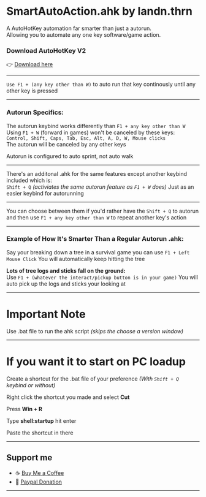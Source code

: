 # SmartAutoAction.ahk by landn.thrn

A AutoHotKey automation far smarter than just a autorun.  
Allowing you to automate any one key software/game action.  

### Download AutoHotKey V2
👉 [Download here](https://www.autohotkey.com)  

---

`Use F1 + (any key other than W)` to auto run that key continously until any other key is pressed  

---

### Autorun Specifics:
The autorun keybind works differently than `F1 + any key other than W`  
Using `F1 + W` (forward in games) won't be canceled by these keys:  
`Control, Shift, Caps, Tab, Esc, Alt, A, D, W, Mouse clicks`  
The autorun will be canceled by any other keys  

Autorun is configured to auto sprint, not auto walk  

---

There's an additonal .ahk for the same features except another keybind included which is:  
`Shift + Q` *(activiates the same autorun feature as `F1 + W` does)*
Just as an easier keybind for autorunning  

---

You can choose between them if you'd rather have the `Shift + Q` to autorun and then use `F1 + any key other than W` to repeat another key's action  

---

### Example of How It's Smarter Than a Regular Autorun .ahk:
Say your breaking down a tree in a survival game you can use `F1 + Left Mouse Click`
You will automatically keep hitting the tree  

**Lots of tree logs and sticks fall on the ground:**  
Use `F1 + (whatever the interact/pickup button is in your game)` 
You will auto pick up the logs and sticks your looking at  

---

# Important Note
Use .bat file to run the ahk script *(skips the choose a version window)*

---

# If you want it to start on PC loadup  

Create a shortcut for the .bat file of your preference *(With `Shift + Q` keybind or without)*  

Right click the shortcut you made and select **Cut**  

Press **Win + R**  

Type **shell:startup** hit enter  

Paste the shortcut in there  

---

## Support me
- ☕ [Buy Me a Coffee](https://buymeacoffee.com/landn.thrn)  
- 🌊 [Paypal Donation](https://www.paypal.com/donate/?hosted_button_id=K4PLHFVBH7X8C)

---
